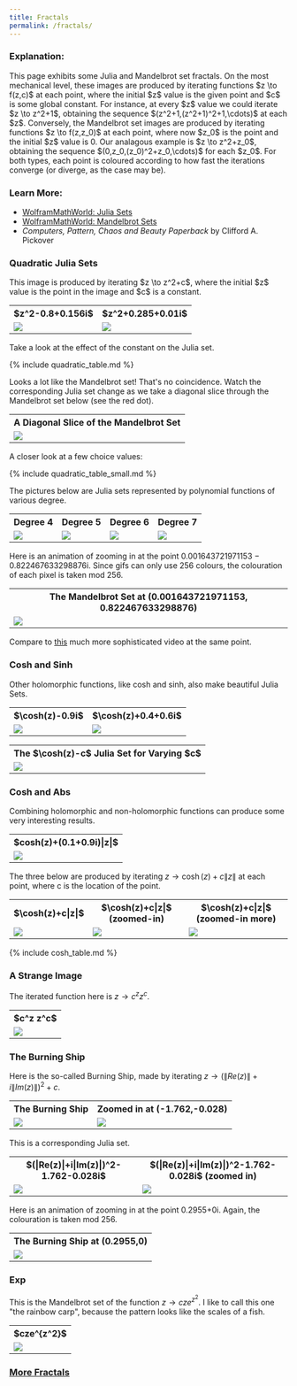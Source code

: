 ```yaml
---
title: Fractals
permalink: /fractals/
---
```


<h3>Explanation:</h3> 
This page exhibits some Julia and Mandelbrot set fractals. 
On the most mechanical level, these images are produced by iterating functions $z \to f(z,c)$ at each point, 
where the initial $z$ value is the given point and $c$ is some global constant. For instance, at every $z$ value we could iterate $z \to z^2+1$, 
obtaining the sequence $(z^2+1,(z^2+1)^2+1,\cdots)$ at each $z$.
Conversely, the Mandelbrot set images are produced by iterating functions $z \to f(z,z_0)$ at each point, 
where now $z_0$ is the point and the initial $z$ value is 0. Our analagous example is $z \to z^2+z_0$, obtaining the sequence $(0,z_0,(z_0)^2+z_0,\cdots)$ for each $z_0$.
For both types, each point is coloured according to how fast the iterations converge (or diverge, as the case may be).

<h3>Learn More:</h3>
<ul>
<li><a href ="http://mathworld.wolfram.com/JuliaSet.html">WolframMathWorld: Julia Sets</a></li>
<li><a href ="http://mathworld.wolfram.com/MandelbrotSet.html">WolframMathWorld: Mandelbrot Sets</a></li>
<li><i>Computers, Pattern, Chaos and Beauty Paperback</i> by Clifford A. Pickover</li>
</ul>

<h3>Quadratic Julia Sets</h3>
This image is produced by iterating $z \to z^2+c$, where the initial $z$ value is the point in the image and $c$ is a constant.

<table>
<tr> 
	<th>$z^2-0.8+0.156i$</th>
	<th>$z^2+0.285+0.01i$</th>
</tr>
<tr>
	<td><img src="\images\fractals\z.^2+-0.8+0.156i.png"></td>
	<td><img src="\images\fractals\z.^2+0.285+0.01i.png"></td>
</tr>
</table>
	
Take a look at the effect of the constant on the Julia set.

{% include quadratic_table.md %}

Looks a lot like the Mandelbrot set! That's no coincidence. 
Watch the corresponding Julia set change as we take a diagonal slice through the Mandelbrot set below (see the red dot).

<table>
<tr> 
	<th>A Diagonal Slice of the Mandelbrot Set</th>
</tr>
<tr>
	<td><img src="\images\fractals\julia_mandelbrot_comp.gif"></td>
</tr>
</table>

A closer look at a few choice values:

{% include quadratic_table_small.md %}

The pictures below are Julia sets represented by polynomial functions of various degree.

<table>
<tr> 
	<th>Degree 4</th>
	<th>Degree 5</th>
	<th>Degree 6</th>
	<th>Degree 7</th>
</tr>
<tr> 
	<td><img src="\images\fractals\poly_four.png"></td>
	<td><img src="\images\fractals\poly_five.png"></td>
	<td><img src="\images\fractals\poly_six.png"></td>
	<td><img src="\images\fractals\poly_seven.png"></td>
</tr>
</table>

Here is an animation of zooming in at the point 0.001643721971153 − 0.822467633298876i. 
Since gifs can only use 256 colours, the colouration of each pixel is taken mod 256.
<table>
<tr>
	<th>The Mandelbrot Set at (0.001643721971153, 0.822467633298876)</th>
</tr>
<tr>
	<td><img src="\images\fractals\mandelbrot_zoom.gif"></td>
</tr>
</table>

Compare to <a href="https://upload.wikimedia.org/wikipedia/commons/0/07/Fractal-zoom-1-03-Mandelbrot_Buzzsaw.ogv">this</a> much more sophisticated video at the same point.

<h3>Cosh and Sinh</h3>

Other holomorphic functions, like cosh and sinh, also make beautiful Julia Sets.

<table>
	<tr>
		<th>$\cosh(z)-0.9i$</th>
		<th>$\cosh(z)+0.4+0.6i$</th>
	</tr>
	<tr> 
		<td><img src="\images\fractals\(cmath.cosh(z))+complex(0,-0.9).png"></td>
		<td><img src="\images\fractals\(cmath.cosh(z))+complex(0.4,0.6).png"></td>
	</tr>
</table>

<table>
	<tr>
		<th> The $\cosh(z)-c$ Julia Set for Varying $c$</th>
	</tr>
	<tr> 
		<td><img src="\images\fractals\cosh(z)_0_in_params.gif"></td>
	</tr>
</table>
	
<h3>Cosh and Abs</h3>

Combining holomorphic and non-holomorphic functions can produce some very interesting results.

<table>
<tr>
	<th>$cosh(z)+(0.1+0.9i)|z|$</th>
</tr>
<tr>
	<td><img src="\images\fractals\cosh(z)+complex(0.1,0.9).abs(z).png"></td>
</tr>
</table>

The three below are produced by iterating $z \to \cosh(z)+c\|z\|$ at each point, where c is the location of the point.

<table>
<tr>
	<th>$\cosh(z)+c|z|$</th>
	<th>$\cosh(z)+c|z|$ (zoomed-in)</th>
	<th>$\cosh(z)+c|z|$ (zoomed-in more)</th>
</tr>
<tr> 
	<td><img src="\images\fractals\cosh(z)+abs(z).z0.png"></td>
	<td><img src="\images\fractals\cosh(z)+abs(z).z0_zoom.png"></td>
	<td><img src="\images\fractals\cosh(z)+abs(z).z0_zoom2.png"></td>
</tr>
</table>

{% include cosh_table.md %}

<h3>A Strange Image</h3>

The iterated function here is $z \to c^z z^c$.

<table>
<tr>
	<th>$c^z z^c$</th>
</tr>
<tr> 
	<td><img src="\images\fractals\z0.^(z).z.^(z0).png"></td>
</tr>
</table>

<h3>The Burning Ship</h3>

Here is the so-called Burning Ship, made by iterating $z \to (\|Re(z)\|+i\|Im(z)\|)^2+c$.

<table>
<tr>
	<th>The Burning Ship</th>
	<th> Zoomed in at (-1.762,-0.028)</th>
</tr>
<tr> 
	<td><img src="\images\fractals\burning_ship.png"></td>
	<td><img src="\images\fractals\burning_ship_zoom.png"></td>
</tr>
</table>

This is a corresponding Julia set.

<table>
<tr>
	<th>$(|Re(z)|+i|Im(z)|)^2-1.762-0.028i$</th>
	<th> $(|Re(z)|+i|Im(z)|)^2-1.762-0.028i$ (zoomed in)</th>
</tr>
<tr> 
	<td><img src="\images\fractals\burning_ship_julia_-1.762-0.028i.png"></td>
	<td><img src="\images\fractals\burning_ship_julia_zoom.png"></td>
</tr>
</table>

Here is an animation of zooming in at the point 0.2955+0i. Again, the colouration is taken mod 256.

<table>
<tr>
	<th>The Burning Ship at (0.2955,0)</th>
</tr>
<tr>
	<td><img src="\images\fractals\burning_ship_zoom.gif"></td>
</tr>
</table>
	
<h3>Exp</h3>

This is the Mandelbrot set of the function $z \to cze^{z^2}$. 
I like to call this one "the rainbow carp", because the pattern looks like the scales of a fish.
<table>
	<tr>
		<th>$cze^{z^2}$</th>
	</tr>
	<tr>
		<td><img src="\images\fractals\c_exp(z.^2).z.png"></td>
	</tr>
</table>

<h3><a href = "\fractals2">More Fractals</a></h3>